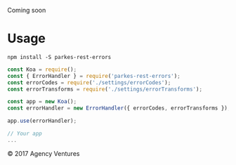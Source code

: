 Coming soon

# Usage

```
npm install -S parkes-rest-errors
```

```js
const Koa = require();
const { ErrorHandler } = require('parkes-rest-errors');
const errorCodes = require('./settings/errorCodes');
const errorTransforms = require('./settings/errorTransforms');

const app = new Koa();
const errorHandler = new ErrorHandler({ errorCodes, errorTransforms });

app.use(errorHandler);

// Your app
...
```

© 2017 Agency Ventures
